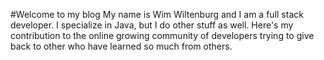 #Welcome to my blog
My name is Wim Wiltenburg and I am a full stack developer. I specialize in Java, but I do other stuff as well.
Here's my contribution to the online growing community of developers trying to give back to other who have learned so much from others.
